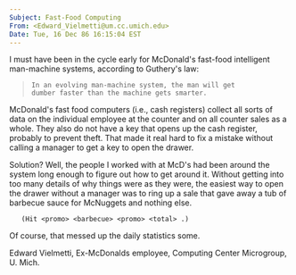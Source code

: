 ```yaml
---
Subject: Fast-Food Computing
From: <Edward_Vielmetti@um.cc.umich.edu>
Date: Tue, 16 Dec 86 16:15:04 EST
---
```

I must have been in the cycle early for McDonald's fast-food intelligent
man-machine systems, according to Guthery's law:

>     In an evolving man-machine system, the man will get
>     dumber faster than the machine gets smarter.

McDonald's fast food computers (i.e., cash registers) collect all sorts of
data on the individual employee at the counter and on all counter sales as a
whole.  They also do not have a <no sale> key that opens up the cash
register, probably to prevent theft.  That made it real hard to fix a
mistake without calling a manager to get a key to open the drawer.

Solution?  Well, the people I worked with at McD's had been around the
system long enough to figure out how to get around it.  Without getting into
too many details of why things were as they were, the easiest way to open
the drawer without a manager was to ring up a sale that gave away a tub of
barbecue sauce for McNuggets and nothing else.  

```
   (Hit <promo> <barbecue> <promo> <total> .)
```

Of course, that messed up the daily statistics some.

Edward Vielmetti, Ex-McDonalds employee, Computing Center Microgroup, U. Mich.
